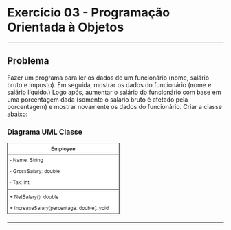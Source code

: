 # Exercício 03 - Programação Orientada à Objetos
---
## Problema
Fazer um programa para ler os dados de um funcionário (nome, salário bruto e imposto).
Em seguida, mostrar os dados do funcionário (nome e salário líquido.)
Logo após, aumentar o salário do funcionário com base em uma porcentagem dada (somente o salário bruto é afetado pela porcentagem) e mostrar novamente os dados do funcionário.
Criar a classe abaixo:

### Diagrama UML Classe
![Class Employee](ClassEmployee.png)

---